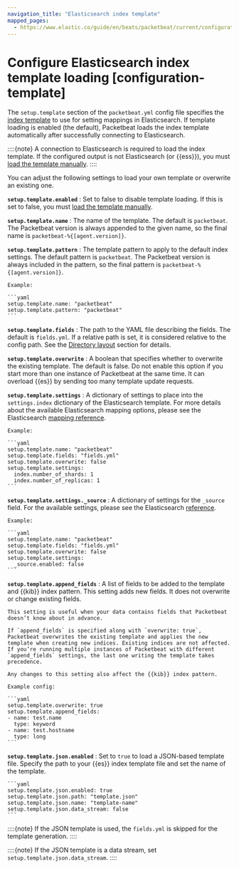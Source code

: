 ```yaml
---
navigation_title: "Elasticsearch index template"
mapped_pages:
  - https://www.elastic.co/guide/en/beats/packetbeat/current/configuration-template.html
---
```


# Configure Elasticsearch index template loading [configuration-template]


The `setup.template` section of the `packetbeat.yml` config file specifies the [index template](docs-content://manage-data/data-store/templates.md) to use for setting mappings in Elasticsearch. If template loading is enabled (the default), Packetbeat loads the index template automatically after successfully connecting to Elasticsearch.

::::{note}
A connection to Elasticsearch is required to load the index template. If the configured output is not Elasticsearch (or {{ess}}), you must [load the template manually](/reference/packetbeat/packetbeat-template.md#load-template-manually).
::::


You can adjust the following settings to load your own template or overwrite an existing one.

**`setup.template.enabled`**
:   Set to false to disable template loading. If this is set to false, you must [load the template manually](/reference/packetbeat/packetbeat-template.md#load-template-manually).

**`setup.template.name`**
:   The name of the template. The default is `packetbeat`. The Packetbeat version is always appended to the given name, so the final name is `packetbeat-%{[agent.version]}`.

**`setup.template.pattern`**
:   The template pattern to apply to the default index settings. The default pattern is `packetbeat`. The Packetbeat version is always included in the pattern, so the final pattern is `packetbeat-%{[agent.version]}`.

    Example:

    ```yaml
    setup.template.name: "packetbeat"
    setup.template.pattern: "packetbeat"
    ```


**`setup.template.fields`**
:   The path to the YAML file describing the fields. The default is `fields.yml`. If a relative path is set, it is considered relative to the config path. See the [Directory layout](/reference/packetbeat/directory-layout.md) section for details.

**`setup.template.overwrite`**
:   A boolean that specifies whether to overwrite the existing template. The default is false. Do not enable this option if you start more than one instance of Packetbeat at the same time. It can overload {{es}} by sending too many template update requests.

**`setup.template.settings`**
:   A dictionary of settings to place into the `settings.index` dictionary of the Elasticsearch template. For more details about the available Elasticsearch mapping options, please see the Elasticsearch [mapping reference](docs-content://manage-data/data-store/mapping.md).

    Example:

    ```yaml
    setup.template.name: "packetbeat"
    setup.template.fields: "fields.yml"
    setup.template.overwrite: false
    setup.template.settings:
      index.number_of_shards: 1
      index.number_of_replicas: 1
    ```


**`setup.template.settings._source`**
:   A dictionary of settings for the `_source` field. For the available settings, please see the Elasticsearch [reference](elasticsearch://reference/elasticsearch/mapping-reference/mapping-source-field.md).

    Example:

    ```yaml
    setup.template.name: "packetbeat"
    setup.template.fields: "fields.yml"
    setup.template.overwrite: false
    setup.template.settings:
      _source.enabled: false
    ```


**`setup.template.append_fields`**
:   A list of fields to be added to the template and {{kib}} index pattern. This setting adds new fields. It does not overwrite or change existing fields.

    This setting is useful when your data contains fields that Packetbeat doesn’t know about in advance.

    If `append_fields` is specified along with `overwrite: true`, Packetbeat overwrites the existing template and applies the new template when creating new indices. Existing indices are not affected. If you’re running multiple instances of Packetbeat with different `append_fields` settings, the last one writing the template takes precedence.

    Any changes to this setting also affect the {{kib}} index pattern.

    Example config:

    ```yaml
    setup.template.overwrite: true
    setup.template.append_fields:
    - name: test.name
      type: keyword
    - name: test.hostname
      type: long
    ```


**`setup.template.json.enabled`**
:   Set to `true` to load a JSON-based template file. Specify the path to your {{es}} index template file and set the name of the template.

    ```yaml
    setup.template.json.enabled: true
    setup.template.json.path: "template.json"
    setup.template.json.name: "template-name"
    setup.template.json.data_stream: false
    ```


::::{note}
If the JSON template is used, the `fields.yml` is skipped for the template generation.
::::


::::{note}
If the JSON template is a data stream, set `setup.template.json.data_stream`.
::::


